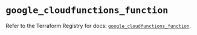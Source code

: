 # `google_cloudfunctions_function`

Refer to the Terraform Registry for docs: [`google_cloudfunctions_function`](https://registry.terraform.io/providers/hashicorp/google/5.26.0/docs/resources/cloudfunctions_function).
